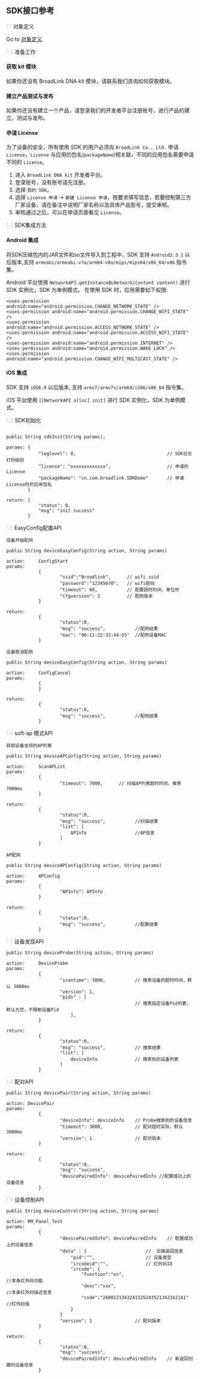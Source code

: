 
## SDK接口参考
<span style="color:#ccc">1.1</span> 对象定义

Go to [对象定义](object-definition.md).

<span style="color:#ccc">1.2</span> 准备工作

#### 获取 kit 模块

如果你还没有 BroadLink DNA kit 模块，请联系我们咨询如何获取模块。

#### 建立产品测试与发布

如果你还没有建立一个产品，请登录我们的开发者平台注册账号，进行产品的建立，测试与发布。

#### 申请 License

为了设备的安全，所有使用 SDK 的用户必须向 `BroadLink Co., Ltd.` 申请 `License`，`License` 与应用的包名(`packageName`)相关联，不同的应用包名需要申请不同的 `License`。

1.  进入 `BroadLink DNA kit` 开发者平台。
2.  登录账号，没有账号请先注册。
3.  选择 `我的 SDK`。
4.  选择 `License 申请` -> `新建 License 申请`，按要求填写信息，若要控制第三方厂家设备，请在备注中说明厂家名称以及具体产品型号，提交审核。
5.  审核通过之后，可以在申请页面看见 `License`。

<span style="color:#ccc">1.3</span> SDK集成方法

#### Android 集成

将SDK压缩包内的JAR文件和so文件导入到工程中，SDK 支持 `Android2.3.1` 以后版本,支持 `armeabi/armeabi-v7a/arm64-v8a/mips/mips64/x86_64/x86` 指令集。

Android 平台使用 `NetworkAPI.getInstanceBLNetwork(Content content)` 进行 SDK 实例化，SDK 为单例模式。
在使用 SDK 时，应用需要如下权限:

```
<uses-permission android:name="android.permission.CHANGE_NETWORK_STATE" />
<uses-permission android:name="android.permission.CHANGE_WIFI_STATE" />
<uses-permission android:name="android.permission.ACCESS_NETWORK_STATE" />
<uses-permission android:name="android.permission.ACCESS_WIFI_STATE" />
<uses-permission android:name="android.permission.INTERNET" />
<uses-permission android:name="android.permission.WAKE_LOCK" />
<uses-permission android:name="android.permission.CHANGE_WIFI_MULTICAST_STATE" />
```

#### iOS 集成

SDK 支持 `iOS6.0` 以后版本, 支持 `armv7/armv7s/arm64/i386/x86_64` 指令集。

iOS 平台使用 `[[NetworkAPI alloc] init]` 进行 SDK 实例化，SDK 为单例模式。

<span style="color:#ccc">1.4</span> SDK初始化

```

public String sdkInit(String params);

params: {
            "loglevel": 0,                                  // SDK日志打印级别
            "license": "xxxxxxxxxxxxx",                     // 申请的License
            "packageName": "cn.com.broadlink.SDKDemo"       // 申请License时的应用包名
        }

return: {
            "status": 0,
            "msg": "init success"
        }
```

<span style="color:#ccc">1.5</span> EasyConfig配置API

```
设备开始配网

public String deviceEasyConfig(String action, String params)

action:     ConfigStart
params:
            {
                    "ssid":"Broadlink",      // wifi ssid
                    "password":"12345678",   // wifi密码
                    "timeout": 60,           // 配置超时时间，单位秒
                    "cfgversion": 2          // 配网版本
            }

return:
            {
                    "status":0,
                    "msg": "success",           //配网结果
                    "mac": "00:11:22:33:44:55"  //配网设备MAC
            }

```


```
设备取消配网

public String deviceEasyConfig(String action, String params)

action:     ConfigCancel
params:
            {
            }

return:
            {
                    "status":0,
                    "msg": "success",           //配网结果
            }

```


<span style="color:#ccc">1.6</span> soft-ap 模式API

```
获取设备支持的AP列表

public String deviceAPConfig(String action, String params)

action:     ScanAPList
params:
            {
                    "timeout": 7000,      // 扫描AP列表超时时间，推荐7000ms
            }

return:
            {
                    "status":0,
                    "msg": "success",           //扫描结果
                    "list": [
                        APInfo                  //AP信息
                    ]
            }

```


```
AP配网

public String deviceAPConfig(String action, String params)

action:     APConfig
params:
            {
                    "APInfo": APInfo
            }

return:
            {
                    "status":0,
                    "msg": "success",           //配置结果
            }

```

<span style="color:#ccc">1.7</span> 设备发现API
```
public String deviceProbe(String action, String params)

action:     DeviceProbe
params:
            {
                    "scantime": 3000,           // 搜索设备的超时时间，默认 3000ms
                    "version": 1,
                    "pids" : [
                                                // 搜索指定设备Pid列表，默认为空，不限制设备Pid
                        ],
            }

return:
            {
                    "status":0,
                    "msg": "success",           // 搜索结果
                    "list": [
                        deviceInfo              // 搜索到的设备列表
                    ]
            }
```

<span style="color:#ccc">1.8</span> 配对API
```
public String devicePair(String action, String params)

action: DevicePair
params:
            {
                    "deviceInfo": deviceInfo    // Probe搜索到的设备信息
                    "timeout": 3000,            // 配对超时实际，默认3000ms
                    "version": 1                // 配对版本
            }

return:
            {
                    "status":0,
                    "msg": "success", 
                    "devicePairedInfo": devicePairedInfo //配置成功上的设备信息
            }

```

<span style="color:#ccc">1.9</span> 设备控制API
```
public String deviceControl(String action, String params)

action: RM_Panel_Test
params:
            {
                    "devicePairedInfo": devicePairedInfo    // 配置成功上的设备信息
                    "data" : {                      //  云端返回信息
                        "pid":"",                   // 设备类型
                        "ircodeid":"",              // 红外码ID
                        "ircode": {
                            "function":"on",                                    //本条红外码功能
                            "desc":"xxx",                                       //本条红外码描述信息
                            "code":"2600121343241325243521342342141"            //红外码值
                        }
                    }
                    "version": 1                // 配对版本
            }

return:
            {
                    "status":0,
                    "msg": "success", 
                    "devicePairedInfo": devicePairedInfo    // 新返回创建的设备信息
            }

```

